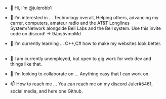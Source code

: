 - 👋 Hi, I’m @julerobb1
- 👀 I’m interested in ... Technology overall, Helping others, advancing my carrer, computers, amateur radio and the AT&T Longlines System/Network alongside Bell Labs and the Bell system. Use this invite code on discord! -> 9Jps5vmnMd
- 🌱 I’m currently learning ... C++,C# how to make my websites look better. . 
- 🌱 I am currently unemployed, but open to gig work for web dev and things like that. 
 
- 💞️ I’m looking to collaborate on ... Anything easy that I can work on. 

- 📫 How to reach me ... You can reach me on my discord Juler#5461, social media, and here one Github. 

<!---
julerobb1/julerobb1 is a ✨ special ✨ repository because its `README.md` (this file) appears on your GitHub profile.
You can click the Preview link to take a look at your changes.
--->
